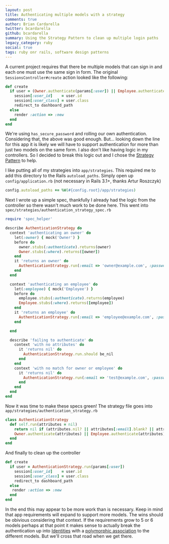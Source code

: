 ```yaml
---
layout: post
title: Authenticating multiple models with a strategy
comments: true
author: Brian Cardarella
twitter: bcardarella
github: bcardarella
summary: Using the Strategy Pattern to clean up multiple login paths
legacy_category: ruby
social: true
tags: ruby onr rails, software design patterns
---
```


A current project requires that there be multiple models that can sign
in and each one must use the same sign in form. The original
`SessionsController#create` action looked like the following:

```ruby
def create
  if user = (Owner.authenticate(params[:user]) || Employee.authenticate(params[:user]))
    session[:user_id]    = user.id
    session[:user_class] = user.class
    redirect_to dashboard_path
  else
    render :action => :new
  end
end
```

We're using `has_secure_password` and rolling our own authentication.
Considering that, the above was good enough. But... looking down
the line for this app it is likely we will have to support authentication
for more than just two models on the same form. I also don't like having
logic in my controllers. So I decided to break this logic out and I
chose the [Strategy Pattern](http://en.wikipedia.org/wiki/Strategy_pattern) to help.

I like putting all of my strategies into
`app/strategies`. This required me to add this directory to the Rails
`autoload_paths`. Simply open up `config/application.rb`
(not necessary in Rails 3.1+, thanks Artur Roszczyk)

```ruby
config.autoload_paths += %W(#{config.root}/app/strategies)
```

Next I wrote up a simple spec, thankfully I already had the logic from
the controller so there wasn't much work to be done here. This went into
`spec/strategies/authentication_strategy_spec.rb`

```ruby
require 'spec_helper'

describe AuthenticationStrategy do
  context 'authenticating an owner' do
    let(:owner) { mock('Owner') }
    before do
      owner.stubs(:authenticate).returns(owner)
      Owner.stubs(:where).returns([owner])
    end
    it 'returns an owner' do
      AuthenticationStrategy.run(:email => 'owner@example.com', :password => 'password').should eq owner
    end
  end

  context 'authenticating an employee' do
    let(:employee) { mock('Employee') }
    before do
      employee.stubs(:authenticate).returns(employee)
      Employee.stubs(:where).returns([employee])
    end
    it 'returns an employee' do
      AuthenticationStrategy.run(:email => 'employee@example.com', :password => 'password').should eq employee
    end

  end

  describe 'failing to authenticate' do
    context 'with no attributes' do
      it 'returns nil' do
        AuthenticationStrategy.run.should be_nil
      end
    end
    context 'with no match for owner or employee' do
      it 'returns nil' do
        AuthenticationStrategy.run(:email => 'test@example.com', :password => 'password').should be_nil
      end
    end
  end
end
```

Now it was time to make these specs green! The strategy file goes into
`app/strategies/authentication_strategy.rb`

```ruby
class AuthenticationStrategy
  def self.run(attributes = nil)
    return nil if (attributes.nil? || attributes[:email].blank? || attributes[:password].blank?)
    Owner.authenticate(attributes) || Employee.authenticate(attributes)
  end
end
```

And finally to clean up the controller

```ruby
def create
  if user = AuthenticationStrategy.run(params[:user])
    session[:user_id]    = user.id
    session[:user_class] = user.class
    redirect_to dashboard_path
  else
   render :action => :new
  end
end
```

In the end this may appear to be more work than is necessary. Keep in
mind that app requirements will expand to support more models. The wins should be obivious
considering that context. If the requirements grow to 5 or 6 models perhaps at that point it makes sense to
actually break the authentication up into [Identities](http://en.wikipedia.org/wiki/Identity_management) with a [polymorphic 
association](http://guides.rubyonrails.org/association_basics.html#polymorphic-associations) to the different models.
But we'll cross that road when we get there.
